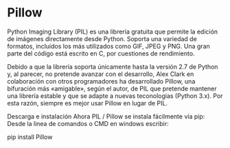 # Pillow
Python Imaging Library (PIL) es una librería gratuita que permite la edición de imágenes directamente desde Python. 
Soporta una variedad de formatos, incluídos los más utilizados como GIF, JPEG y PNG. 
Una gran parte del código está escrito en C, por cuestiones de rendimiento.

Debido a que la librería soporta únicamente hasta la versión 2.7 de Python y,  al parecer, no pretende avanzar con el desarrollo, 
Alex Clark en colaboración con otros programadores ha desarrollado Pillow, una bifuración más «amigable», según el autor, de PIL que pretende 
mantener una librería estable y que se adapte a nuevas teconologías (Python 3.x).
Por esta razón, siempre es mejor usar Pillow en lugar de PIL.


Descarga e instalación
Ahora PIL / Pillow se instala fácilmente vía pip:
Desde la linea de comandos o CMD en windows escribir:

  pip install Pillow
